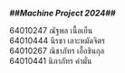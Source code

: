 ***##Machine Project 2024##***

64010247 ณัฐพล เนื้อเย็น <br>
64010444 นีรชา เลาะหมัดจิตร <br>
64010267 ณิชาภัทร เอื้อชินกุล <br>
64010441 นิภาภัทร คำมั่น <br>

